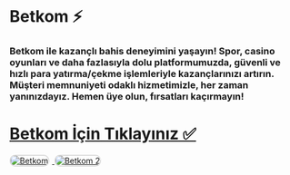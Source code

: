 # Betkom ⚡️
### Betkom ile kazançlı bahis deneyimini yaşayın! Spor, casino oyunları ve daha fazlasıyla dolu platformumuzda, güvenli ve hızlı para yatırma/çekme işlemleriyle kazançlarınızı artırın. Müşteri memnuniyeti odaklı hizmetimizle, her zaman yanınızdayız. Hemen üye olun, fırsatları kaçırmayın!

# <a href="https://heylink.me/denemebonusu2025/">Betkom İçin Tıklayınız ✅</a>

<a href="https://heylink.me/denemebonusu2025/" title="Betkom">
    <img src="https://i.ibb.co/YjtLwQ8/cats.jpg" alt="Betkom" style="max-width: 48%; border: 2px solid #ddd; border-radius: 10px; margin-right: 1%;">
</a>
<a href="https://heylink.me/denemebonusu2025/" title="Betkom">
    <img src="https://i.ibb.co/VHdrjnQ/df.jpg" alt="Betkom 2" style="max-width: 48%; border: 2px solid #ddd; border-radius: 10px;">
</a>
